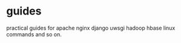 guides
======

practical guides for apache nginx django uwsgi hadoop hbase linux commands and so on.
